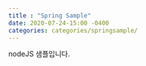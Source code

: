 ```yaml
---
title : "Spring Sample"
date: 2020-07-24-15:00 -0400
categories: categories/springsample/
---
```

nodeJS 샘플입니다.